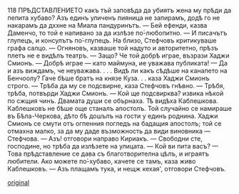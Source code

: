 ﻿118
ПРѢДСТАВЛЕНИЕТО
какъ тъй заповѣда да убиятъ жена му прѣди да пепита хубаво? Азъ единъ уличенъ пияница не запирамъ, додѣ го не накарамъ да дххне на Миала пандуринътъ.
— Бей ефенди, казва Даменчо, то той е напивано за да излѣзе по́-любопитно.
— И писачътъ глупецъ, и консулътъ по́-глупецъ.
На близо, Стефчовъ критикуваше графа салцо.
— Огняновъ, казваше той надуто и авторитетно, прѣзъ плетъ не е видѣлъ театръ.
— Защо? Че той добрѣ играе, възрази Хаджи Смионъ.
— Добрѣ играе — като маймуна, ие уважава публиката!
— Да и азъ виждамъ, че неуважава. . . . Видѣ ли какъ сѣдѣше на канапето на Бенчоолу? Гаче бѣше братъ на князе Куза. . . каза Хаджи Смионъ строго.
— Трѣба да му се подсвирне, каза Стефчовъ гнѣвно.
— Трѣбя, трѣба, потвърди Хаджи Смионъ.
— Кой ще подсвирква? извика нѣкой по сжщия чинъ. Двамата души се обърнаха. Тѣ видѣха Каблешкова.
Каблешковъ не бѣше още станалъ апостолъ. Той случайно се намираше въ Бѣла-Черкова, дѣто бѣ дошълъ на гости у единъ роднина.
Хаджи Смионъ се смути отъ огпенния погледъ на бадащия апостолъ; той се отмахна малко, за да му даде възможность да види виновника — Стефчова.
— Азъ! отговори направо Кириакъ.
— Свободни сте, господине, но трѣба да излѣзете на улицата.
— Кой ви пита васъ?
— Това прѣдставление се дава съ благотворителна цѣлъ, и играятъ любители. Ако можете по́-хубаво, качете се тамъ, каза живо Каблешковъ.
— Азъ плащамъ тука, и нещж кехая', отговори
Стефчовъ.

[original](images/137.jpg)